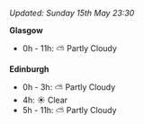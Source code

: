 *Updated: Sunday 15th May 23:30*

**Glasgow**

* 0h - 11h: :partly_sunny: Partly Cloudy

**Edinburgh**

* 0h - 3h: :partly_sunny: Partly Cloudy
* 4h: :sunny: Clear
* 5h - 11h: :partly_sunny: Partly Cloudy
